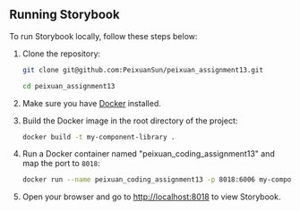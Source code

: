 ## Running Storybook

To run Storybook locally, follow these steps below:

1. Clone the repository:

   ```sh
   git clone git@github.com:PeixuanSun/peixuan_assignment13.git

   cd peixuan_assignment13

   ```

1. Make sure you have [Docker](https://www.docker.com/get-started) installed.

1. Build the Docker image in the root directory of the project:
   ```bash
   docker build -t my-component-library .
   ```
1. Run a Docker container named "peixuan_coding_assignment13" and map the port to `8018`:
   ```bash
   docker run --name peixuan_coding_assignment13 -p 8018:6006 my-component-library
   ```
1. Open your browser and go to [http://localhost:8018](http://localhost:8018) to view Storybook.
